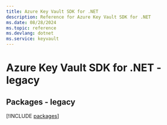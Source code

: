 ```yaml
---
title: Azure Key Vault SDK for .NET
description: Reference for Azure Key Vault SDK for .NET
ms.date: 08/28/2024
ms.topic: reference
ms.devlang: dotnet
ms.service: keyvault
---
```

# Azure Key Vault SDK for .NET - legacy
## Packages - legacy
[!INCLUDE [packages](key-vault-index.md)]